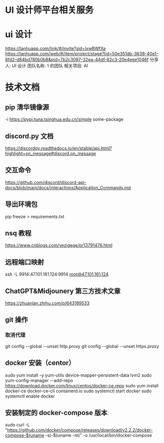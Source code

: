 # UI 设计师平台相关服务

# ui 设计

https://lanhuapp.com/link/#/invite?sid=lxwBWfXa
https://lanhuapp.com/web/#/item/project/stage?tid=50e351db-3638-40e1-8fd2-d84bd780b0b8&pid=7b2c3097-32ea-44df-82c3-20e4eee1046f
分享人: UI 设计
团队名称: 1 的团队
相关项目: AI

# 技术文档

## pip 清华镜像源

-i https://pypi.tuna.tsinghua.edu.cn/simple some-package

## discord.py 文档

https://discordpy.readthedocs.io/en/stable/api.html?highlight=on_message#discord.on_message

## 交互命令

https://github.com/discord/discord-api-docs/blob/main/docs/interactions/Application_Commands.md

## 导出环境包

pip freeze > requirements.txt

## nsq 教程

https://www.cnblogs.com/yezigege/p/13791476.html

## 远程端口映射

ssh -L 9914:47.101.161.124:9914 root@47.101.161.124

## ChatGPT&Midjounery 第三方技术文章

https://zhuanlan.zhihu.com/p/643189533

## git 操作

### 取消代理

git config --global --unset http.proxy
git config --global --unset https.proxy

## docker 安装（centor）

sudo yum install -y yum-utils device-mapper-persistent-data lvm2
sudo yum-config-manager --add-repo https://download.docker.com/linux/centos/docker-ce.repo
sudo yum install docker-ce docker-ce-cli containerd.io
sudo systemctl start docker
sudo systemctl enable docker

## 安装制定的 docker-compose 版本

sudo curl -L "https://github.com/docker/compose/releases/download/v2.2.2/docker-compose-$(uname -s)-$(uname -m)" -o /usr/local/bin/docker-compose
